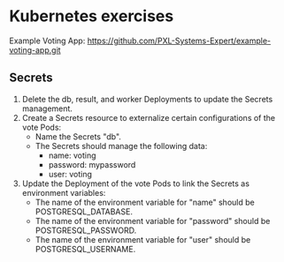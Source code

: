 # Kubernetes exercises

Example Voting App:
https://github.com/PXL-Systems-Expert/example-voting-app.git

## Secrets

1. Delete the db, result, and worker Deployments to update the Secrets management.
1. Create a Secrets resource to externalize certain configurations of the vote Pods:
   - Name the Secrets "db".
   - The Secrets should manage the following data:
     - name: voting
     - password: mypassword
     - user: voting
1. Update the Deployment of the vote Pods to link the Secrets as environment variables:
   - The name of the environment variable for "name" should be POSTGRESQL_DATABASE.
   - The name of the environment variable for "password" should be POSTGRESQL_PASSWORD.
   - The name of the environment variable for "user" should be POSTGRESQL_USERNAME.
